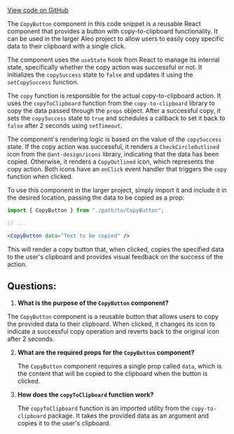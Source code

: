 [View code on GitHub](https://github.com/AleoHQ/aleo/website/src/components/CopyButton.js)

The `CopyButton` component in this code snippet is a reusable React component that provides a button with copy-to-clipboard functionality. It can be used in the larger Aleo project to allow users to easily copy specific data to their clipboard with a single click.

The component uses the `useState` hook from React to manage its internal state, specifically whether the copy action was successful or not. It initializes the `copySuccess` state to `false` and updates it using the `setCopySuccess` function.

The `copy` function is responsible for the actual copy-to-clipboard action. It uses the `copyToClipboard` function from the `copy-to-clipboard` library to copy the data passed through the `props` object. After a successful copy, it sets the `copySuccess` state to `true` and schedules a callback to set it back to `false` after 2 seconds using `setTimeout`.

The component's rendering logic is based on the value of the `copySuccess` state. If the copy action was successful, it renders a `CheckCircleOutlined` icon from the `@ant-design/icons` library, indicating that the data has been copied. Otherwise, it renders a `CopyOutlined` icon, which represents the copy action. Both icons have an `onClick` event handler that triggers the `copy` function when clicked.

To use this component in the larger project, simply import it and include it in the desired location, passing the data to be copied as a prop:

```jsx
import { CopyButton } from "./path/to/CopyButton";

// ...

<CopyButton data="Text to be copied" />
```

This will render a copy button that, when clicked, copies the specified data to the user's clipboard and provides visual feedback on the success of the action.
## Questions: 
 1. **What is the purpose of the `CopyButton` component?**

   The `CopyButton` component is a reusable button that allows users to copy the provided data to their clipboard. When clicked, it changes its icon to indicate a successful copy operation and reverts back to the original icon after 2 seconds.

2. **What are the required props for the `CopyButton` component?**

   The `CopyButton` component requires a single prop called `data`, which is the content that will be copied to the clipboard when the button is clicked.

3. **How does the `copyToClipboard` function work?**

   The `copyToClipboard` function is an imported utility from the `copy-to-clipboard` package. It takes the provided data as an argument and copies it to the user's clipboard.